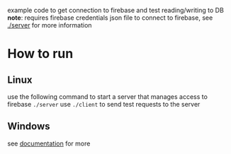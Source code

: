
example code to get connection to firebase and test reading/writing to DB
**note**: requires firebase credentials json file to connect to firebase, see [./server](./server) for more information



# How to run

## Linux
use the following command to start a server that manages access to firebase
`./server`
use `./client` to send test requests to the server

## Windows
see [documentation](https://wiki.archlinux.org/title/Installation_guide) for more

